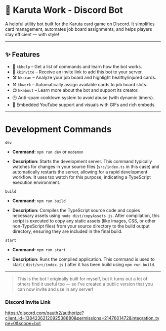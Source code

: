 # 🤖 Karuta Work - Discord Bot

A helpful utility bot built for the Karuta card game on Discord. It simplifies card management, automates job board assignments, and helps players stay efficient — with style!

---

## ✨ Features

- 📖 `kkhelp` – Get a list of commands and learn how the bot works.
- 📨 `kkinvite` – Receive an invite link to add this bot to your server.
- 🛠️ `kkscan` – Analyze your job board and highlight healthy/injured cards.
- ⚒️ `kkwork` – Automatically assign available cards to job board slots.
- 📺 `kkabout` – Learn more about the bot and support its creator.
- 🕒 Anti-spam cooldown system to avoid abuse (with dynamic timers).
- 🎥 Embedded YouTube support and visuals with GIFs and rich embeds.

---
# Development Commands
`dev`
- **Command:** `npm run dev` or `nodemon`

- **Description:** Starts the development server. This command typically watches for changes in your source files (`src/index.ts` in this case) and automatically restarts the server, allowing for a rapid development workflow. It uses tsx watch for this purpose, indicating a TypeScript execution environment.

`build`
- **Command:** `npm run build`

- **Description:** Compiles the TypeScript source code and copies necessary assets using `node dist/copyAssets.js`. After compilation, this script is executed to copy any static assets (like images, CSS, or other non-TypeScript files) from your source directory to the build output directory, ensuring they are included in the final build. 

`start`
- **Command:** `npm run start`

- **Description:** Runs the compiled application. This command is used to start ( `dist/src/index.js` ) after it has been build using `npm run build`.
---
> This is the bot I originally built for myself, but it turns out a lot of others find it useful too — so I’ve created a public version that you can now invite and use in any server!

### Discord Invite Link
https://discord.com/oauth2/authorize?client_id=1384236212092538880&permissions=2147601472&integration_type=0&scope=bot